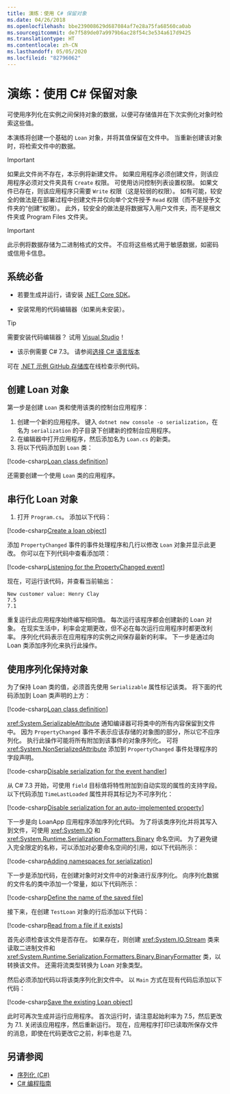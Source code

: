 ```yaml
---
title: 演练：使用 C# 保留对象
ms.date: 04/26/2018
ms.openlocfilehash: bbe239008629d687084af7e28a75fa68560ca0ab
ms.sourcegitcommit: de7f589de07a9979b6ac28f54c3e534a617d9425
ms.translationtype: HT
ms.contentlocale: zh-CN
ms.lasthandoff: 05/05/2020
ms.locfileid: "82796062"
---
```

# <a name="walkthrough-persisting-an-object-using-c"></a>演练：使用 C\# 保留对象

可使用序列化在实例之间保持对象的数据，以便可存储值并在下次实例化对象时检索这些值。

本演练将创建一个基础的 `Loan` 对象，并将其值保留在文件中。 当重新创建该对象时，将检索文件中的数据。

> [!IMPORTANT]
> 如果此文件尚不存在，本示例将新建文件。 如果应用程序必须创建文件，则该应用程序必须对文件夹具有 `Create` 权限。 可使用访问控制列表设置权限。 如果文件已存在，则该应用程序只需要 `Write` 权限（这是较弱的权限）。 如有可能，较安全的做法是在部署过程中创建文件并仅向单个文件授予 `Read` 权限（而不是授予文件夹的“创建”权限）。 此外，较安全的做法是将数据写入用户文件夹，而不是根文件夹或 Program Files 文件夹。

> [!IMPORTANT]
> 此示例将数据存储为二进制格式的文件。 不应将这些格式用于敏感数据，如密码或信用卡信息。

## <a name="prerequisites"></a>系统必备

- 若要生成并运行，请安装 [.NET Core SDK](https://dotnet.microsoft.com/download)。

- 安装常用的代码编辑器（如果尚未安装）。

> [!TIP]
> 需要安装代码编辑器？ 试用 [Visual Studio](https://visualstudio.com/downloads)！

- 该示例需要 C# 7.3。 请参阅[选择 C# 语言版本](../../../language-reference/configure-language-version.md)

可在 [.NET 示例 GitHub 存储库](https://github.com/dotnet/samples/tree/master/csharp/serialization)在线检查示例代码。

## <a name="creating-the-loan-object"></a>创建 Loan 对象

第一步是创建 `Loan` 类和使用该类的控制台应用程序：

1. 创建一个新的应用程序。 键入 `dotnet new console -o serialization`，在名为 `serialization` 的子目录下创建新的控制台应用程序。
1. 在编辑器中打开应用程序，然后添加名为 `Loan.cs` 的新类。
1. 将以下代码添加到 `Loan` 类：

[!code-csharp[Loan class definition](../../../../../samples/snippets/csharp/serialization/Loan.cs#1)]

还需要创建一个使用 `Loan` 类的应用程序。

## <a name="serialize-the-loan-object"></a>串行化 Loan 对象

1. 打开 `Program.cs`。 添加以下代码：

[!code-csharp[Create a loan object](../../../../../samples/snippets/csharp/serialization/Program.cs#1)]

添加 `PropertyChanged` 事件的事件处理程序和几行以修改 `Loan` 对象并显示此更改。 你可以在下列代码中查看添加项：

[!code-csharp[Listening for the PropertyChanged event](../../../../../samples/snippets/csharp/serialization/Program.cs#2)]

现在，可运行该代码，并查看当前输出：

```console
New customer value: Henry Clay
7.5
7.1
```

重复运行此应用程序始终编写相同值。 每次运行该程序都会创建新的 Loan 对象。 在现实生活中，利率会定期更改，但不必在每次运行应用程序时都更改利率。 序列化代码表示在应用程序的实例之间保存最新的利率。 下一步是通过向 Loan 类添加序列化来执行此操作。

## <a name="using-serialization-to-persist-the-object"></a>使用序列化保持对象

为了保持 Loan 类的值，必须首先使用 `Serializable` 属性标记该类。 将下面的代码添加到 Loan 类声明的上方：

[!code-csharp[Loan class definition](../../../../../samples/snippets/csharp/serialization/Loan.cs#2)]

<xref:System.SerializableAttribute> 通知编译器可将类中的所有内容保留到文件中。 因为 `PropertyChanged` 事件不表示应该存储的对象图的部分，所以它不应序列化。 执行此操作可能将所有附加到该事件的对象序列化。 可将 <xref:System.NonSerializedAttribute> 添加到 `PropertyChanged` 事件处理程序的字段声明。

[!code-csharp[Disable serialization for the event handler](../../../../../samples/snippets/csharp/serialization/Loan.cs#3)]

从 C# 7.3 开始，可使用 `field` 目标值将特性附加到自动实现的属性的支持字段。 以下代码添加 `TimeLastLoaded` 属性并将其标记为不可序列化：

[!code-csharp[Disable serialization for an auto-implemented property](../../../../../samples/snippets/csharp/serialization/Loan.cs#4)]

下一步是向 LoanApp 应用程序添加序列化代码。 为了将该类序列化并将其写入到文件，可使用 <xref:System.IO> 和 <xref:System.Runtime.Serialization.Formatters.Binary> 命名空间。 为了避免键入完全限定的名称，可以添加对必要命名空间的引用，如以下代码所示：

[!code-csharp[Adding namespaces for serialization](../../../../../samples/snippets/csharp/serialization/Program.cs#3)]

下一步是添加代码，在创建对象时对文件中的对象进行反序列化。 向序列化数据的文件名的类中添加一个常量，如以下代码所示：

[!code-csharp[Define the name of the saved file](../../../../../samples/snippets/csharp/serialization/Program.cs#4)]

接下来，在创建 `TestLoan` 对象的行后添加以下代码：

[!code-csharp[Read from a file if it exists](../../../../../samples/snippets/csharp/serialization/Program.cs#5)]

首先必须检查该文件是否存在。 如果存在，则创建 <xref:System.IO.Stream> 类来读取二进制文件和 <xref:System.Runtime.Serialization.Formatters.Binary.BinaryFormatter> 类，以转换该文件。 还需将流类型转换为 Loan 对象类型。

然后必须添加代码以将该类序列化到文件中。 以 `Main` 方式在现有代码后添加以下代码：

[!code-csharp[Save the existing Loan object](../../../../../samples/snippets/csharp/serialization/Program.cs#6)]

此时可再次生成并运行应用程序。 首次运行时，请注意起始利率为 7.5，然后更改为 7.1. 关闭该应用程序，然后重新运行。 现在，应用程序打印已读取所保存文件的消息，即使在代码更改它之前，利率也是 7.1。

## <a name="see-also"></a>另请参阅

- [序列化 (C#)](index.md)
- [C# 编程指南](../../index.md)
